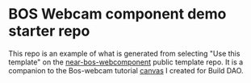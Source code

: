 # BOS Webcam component demo starter repo

This repo is an example of what is generated from selecting "Use this template" on the [near-bos-webcomponent](https://github.com/NEARBuilders/near-bos-webcomponent) public template repo. It is a companion to the Bos-webcam tutorial [canvas](https://www.tldraw.com/s/v2_c_TC-qo9fIxtGN7j4t-uYX1?v=153,-8,2448,1470&p=z3JX94s4dvotSQxptSBy3) I created for Build DAO. 


